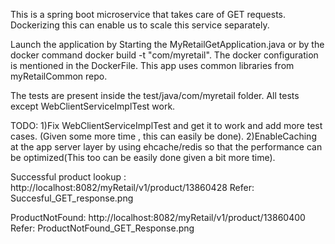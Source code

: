 This is a spring boot microservice that takes care of GET requests. Dockerizing this can enable us to scale this service separately.

Launch the application by Starting the MyRetailGetApplication.java or by the docker command  docker build -t "com/myretail". The docker configuration is mentioned in the DockerFile. This app uses common libraries from myRetailCommon repo.

The tests are present inside the test/java/com/myretail folder. All tests except WebClientServiceImplTest work. 

TODO: 
1)Fix WebClientServiceImplTest and get it to work and add more test cases. (Given some more time , this can easily be done).
2)EnableCaching at the app server layer by using ehcache/redis so that the performance can be optimized(This too can be easily done given a bit more time).

Successful product lookup :
http://localhost:8082/myRetail/v1/product/13860428
Refer: Succesful_GET_response.png

ProductNotFound:
http://localhost:8082/myRetail/v1/product/13860400
Refer: ProductNotFound_GET_Response.png

